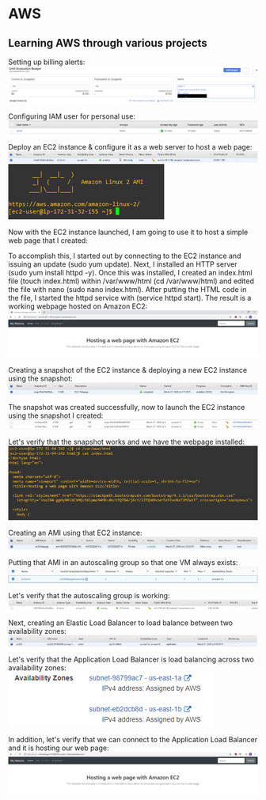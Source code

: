 # AWS
Learning AWS through various projects
---------------------------------------


Setting up billing alerts: ![](images/billingAlerts.png)


Configuring IAM user for personal use: ![](images/iamUser.png)


Deploy an EC2 instance & configure it as a web server to host a web page: ![](images/ec2Instance.png)
![](images/instanceLaunch.png)

Now with the EC2 instance launched, I am going to use it to host a simple web page that I created:

To accomplish this, I started out by connecting to the EC2 instance and issuing an update (sudo yum update). Next, I installed an HTTP server (sudo yum install httpd -y). Once this was installed, I created an index.html file (touch index.html) within /var/www/html (cd /var/www/html) and edited the file with nano (sudo nano index.html). After putting the HTML code in the file, I started the httpd service with (service httpd start). The result is a working webpage hosted on Amazon EC2: ![](images/ec2Webpage.png)

Creating a snapshot of the EC2 instance & deploying a new EC2 instance using the snapshot: ![](images/ec2Snapshot.png)

The snapshot was created successfully, now to launch the EC2 instance using the snapshot I created: ![](images/snapshotDeployment.png)

Let's verify that the snapshot works and we have the webpage installed: ![](images/snapshotVerify.png)

Creating an AMI using that EC2 instance: ![](images/ec2AMI.png)

Putting that AMI in an autoscaling group so that one VM always exists: ![](images/autoscaleGroup.png)

Let's verify that the autoscaling group is working: ![](images/autoscaleVerify.png)

Next, creating an Elastic Load Balancer to load balance between two availability zones: ![](images/ec2ALB.png)

Let's verify that the Application Load Balancer is load balancing across two availability zones: ![](images/albVerify.png)

In addition, let's verify that we can connect to the Application Load Balancer and it is hosting our web page: ![](images/albWorking.png)


